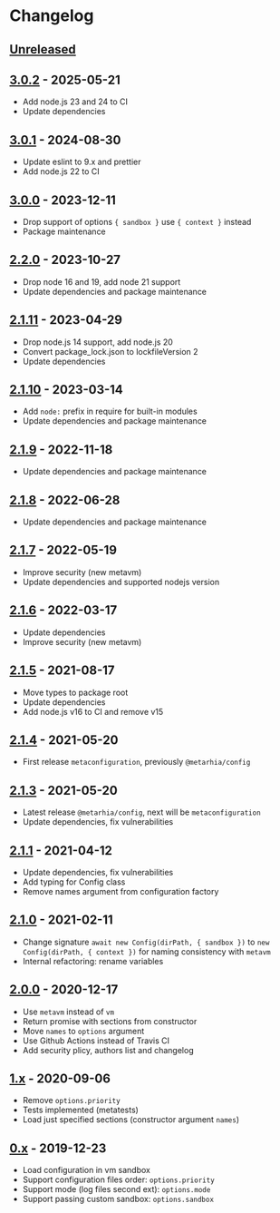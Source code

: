 # Changelog

## [Unreleased][unreleased]

## [3.0.2][] - 2025-05-21

- Add node.js 23 and 24 to CI
- Update dependencies

## [3.0.1][] - 2024-08-30

- Update eslint to 9.x and prettier
- Add node.js 22 to CI

## [3.0.0][] - 2023-12-11

- Drop support of options `{ sandbox }` use `{ context }` instead
- Package maintenance

## [2.2.0][] - 2023-10-27

- Drop node 16 and 19, add node 21 support
- Update dependencies and package maintenance

## [2.1.11][] - 2023-04-29

- Drop node.js 14 support, add node.js 20
- Convert package_lock.json to lockfileVersion 2
- Update dependencies

## [2.1.10][] - 2023-03-14

- Add `node:` prefix in require for built-in modules
- Update dependencies and package maintenance

## [2.1.9][] - 2022-11-18

- Update dependencies and package maintenance

## [2.1.8][] - 2022-06-28

- Update dependencies and package maintenance

## [2.1.7][] - 2022-05-19

- Improve security (new metavm)
- Update dependencies and supported nodejs version

## [2.1.6][] - 2022-03-17

- Update dependencies
- Improve security (new metavm)

## [2.1.5][] - 2021-08-17

- Move types to package root
- Update dependencies
- Add node.js v16 to CI and remove v15

## [2.1.4][] - 2021-05-20

- First release `metaconfiguration`, previously `@metarhia/config`

## [2.1.3][] - 2021-05-20

- Latest release `@metarhia/config`, next will be `metaconfiguration`
- Update dependencies, fix vulnerabilities

## [2.1.1][] - 2021-04-12

- Update dependencies, fix vulnerabilities
- Add typing for Config class
- Remove names argument from configuration factory

## [2.1.0][] - 2021-02-11

- Change signature `await new Config(dirPath, { sandbox })` to
  `new Config(dirPath, { context })` for naming consistency with `metavm`
- Internal refactoring: rename variables

## [2.0.0][] - 2020-12-17

- Use `metavm` instead of `vm`
- Return promise with sections from constructor
- Move `names` to `options` argument
- Use Github Actions instead of Travis CI
- Add security plicy, authors list and changelog

## [1.x][] - 2020-09-06

- Remove `options.priority`
- Tests implemented (metatests)
- Load just specified sections (constructor argument `names`)

## [0.x][] - 2019-12-23

- Load configuration in vm sandbox
- Support configuration files order: `options.priority`
- Support mode (log files second ext): `options.mode`
- Support passing custom sandbox: `options.sandbox`

[unreleased]: https://github.com/metarhia/metaconfiguration/compare/v3.0.2...HEAD
[3.0.2]: https://github.com/metarhia/metaconfiguration/compare/v3.0.1...v3.0.2
[3.0.1]: https://github.com/metarhia/metaconfiguration/compare/v3.0.0...v3.0.1
[3.0.0]: https://github.com/metarhia/metaconfiguration/compare/v2.2.0...v3.0.0
[2.2.0]: https://github.com/metarhia/metaconfiguration/compare/v2.1.11...v2.2.0
[2.1.11]: https://github.com/metarhia/metaconfiguration/compare/v2.1.10...v2.1.11
[2.1.10]: https://github.com/metarhia/metaconfiguration/compare/v2.1.9...v2.1.10
[2.1.9]: https://github.com/metarhia/metaconfiguration/compare/v2.1.8...v2.1.9
[2.1.8]: https://github.com/metarhia/metaconfiguration/compare/v2.1.7...v2.1.8
[2.1.7]: https://github.com/metarhia/metaconfiguration/compare/v2.1.6...v2.1.7
[2.1.6]: https://github.com/metarhia/metaconfiguration/compare/v2.1.5...v2.1.6
[2.1.5]: https://github.com/metarhia/metaconfiguration/compare/v2.1.4...v2.1.5
[2.1.4]: https://github.com/metarhia/metaconfiguration/compare/v2.1.3...v2.1.4
[2.1.3]: https://github.com/metarhia/metaconfiguration/compare/v2.1.1...v2.1.3
[2.1.1]: https://github.com/metarhia/metaconfiguration/compare/v2.1.0...v2.1.1
[2.1.0]: https://github.com/metarhia/metaconfiguration/compare/v2.0.0...v2.1.0
[2.0.0]: https://github.com/metarhia/metaconfiguration/compare/v1.x...v2.0.0
[1.x]: https://github.com/metarhia/metaconfiguration/compare/v0.x...v1.x
[0.x]: https://github.com/metarhia/metaconfiguration/releases/tag/v0.x
